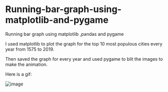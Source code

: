 # Running-bar-graph-using-matplotlib-and-pygame
Running bar graph using matplotlib ,pandas and pygame

I used matplotlib to plot the graph for the top 10 most populous cities every year from 1575 to 2019.

Then saved the graph for every year and used pygame to blit the images to make the animation.

Here is a gif:

![image](https://raw.githubusercontent.com/chandradharrao/Sorting-Algorithm-VisualizerRunning-bar-graph-using-matplotlib-and-pygame/master/gif.gif)

